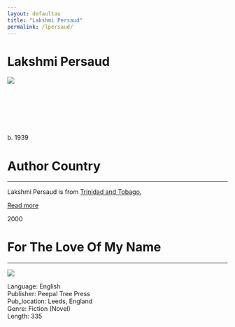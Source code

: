 ```yaml
---
layout: defaultau
title: "Lakshmi Persaud"
permalink: /lpersaud/
---
```

<!-- partial:index.partial.html -->
<div class="content">
     <h1>Lakshmi Persaud</h1>
    <div class="quote">
        <div><img src="https://www.peepaltreepress.com/sites/default/files/styles/author_large/public/Lakshmi%20Persaud_1.jpg?itok=G7eV9-Dd" class="logo"></div>
    </div>
    <div class="timeline">
        <div style="padding-bottom:100px;"></div>
        <div class="block">
             <div class="date right"><p class="right">b. 1939</p></div>
            <div class="dot"></div>
            <div class="left first">
            <div class="author_country">
                <h1>Author Country</h1><hr>
          <div class="aclocation">  <p>Lakshmi Persaud is from <a href="{{ site.baseurl }}/3"> Trinidad and Tobago.</a></p></div>
              <div class="acreadmore">  <a href="https://en.wikipedia.org/wiki/Lakshmi_Persaud" target="_blank">Read more</a></div>
            </div>
            </div>
        <div class="block">
            <div class="date left"><p class="left">2000</p></div>
            <div class="dot"></div>
            <div class="right">
                <h1>For The Love Of My Name</h1><hr>
                <p><img src="https://m.media-amazon.com/images/I/51LCybGj57L._SX302_BO1,204,203,200_.jpg"></p>
                <p>
                Language: English<br/>
                Publisher: Peepal Tree Press<br/>
                Pub_location: Leeds, England<br/>
                Genre: Fiction (Novel)<br/>
                Length: 335 <br/>                   </p>
            </div>
        </div>
  <!-- partial -->
<script src='https://cdnjs.cloudflare.com/ajax/libs/jquery/3.1.1/jquery.min.js'></script><script  src="{{ site.baseurl }}/assets/js/authorscript.js"></script>